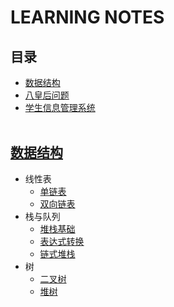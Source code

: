 # LEARNING NOTES
## 目录
* [数据结构](https://github.com/chenxin18307382228/learning-notes/tree/master/%E6%95%B0%E6%8D%AE%E7%BB%93%E6%9E%84)
* [八皇后问题](https://github.com/chenxin18307382228/learning-notes/blob/master/eight_queen.cpp)
* [学生信息管理系统](https://github.com/chenxin18307382228/Simple-Student-Information-Manager)
<br><br>
## [数据结构](https://github.com/chenxin18307382228/learning-notes/tree/master/%E6%95%B0%E6%8D%AE%E7%BB%93%E6%9E%84)
* 线性表
  * [单链表](https://github.com/chenxin18307382228/learning-notes/blob/master/%E6%95%B0%E6%8D%AE%E7%BB%93%E6%9E%84/%E7%BA%BF%E6%80%A7%E8%A1%A8/simple_linked_list.cpp)
  * [双向链表](https://github.com/chenxin18307382228/learning-notes/blob/master/%E6%95%B0%E6%8D%AE%E7%BB%93%E6%9E%84/%E7%BA%BF%E6%80%A7%E8%A1%A8/double_linked_list.cpp)
* 栈与队列
  * [堆栈基础](https://github.com/chenxin18307382228/learning-notes/blob/master/%E6%95%B0%E6%8D%AE%E7%BB%93%E6%9E%84/%E6%A0%88%E5%92%8C%E9%98%9F%E5%88%97/stack.cpp)
  * [表达式转换](https://github.com/chenxin18307382228/learning-notes/blob/master/%E6%95%B0%E6%8D%AE%E7%BB%93%E6%9E%84/%E6%A0%88%E5%92%8C%E9%98%9F%E5%88%97/Expression_conversion.cpp)
  * [链式堆栈](https://github.com/chenxin18307382228/learning-notes/blob/master/%E6%95%B0%E6%8D%AE%E7%BB%93%E6%9E%84/%E6%A0%88%E5%92%8C%E9%98%9F%E5%88%97/linked_stack.cpp)
* 树
  * [二叉树](https://github.com/chenxin18307382228/learning-notes/blob/master/%E6%95%B0%E6%8D%AE%E7%BB%93%E6%9E%84/%E6%A0%91/binary_tree.cpp)
  * [堆树](https://github.com/chenxin18307382228/learning-notes/blob/master/%E6%95%B0%E6%8D%AE%E7%BB%93%E6%9E%84/%E6%A0%91/heap_tree.cpp)

